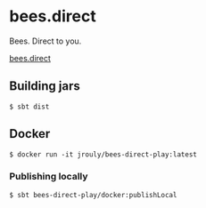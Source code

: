 # bees.direct

Bees. Direct to you.

[bees.direct](http://bees.direct)

## Building jars

    $ sbt dist

## Docker

    $ docker run -it jrouly/bees-direct-play:latest

### Publishing locally

    $ sbt bees-direct-play/docker:publishLocal
